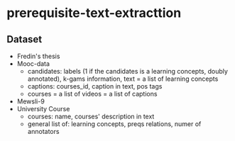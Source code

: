 # prerequisite-text-extracttion

## Dataset
- Fredin's thesis
- Mooc-data
    - candidates: labels (1 if the candidates is a learning concepts, doubly annotated), k-gams information, text = a list of learning concepts
    - captions: courses_id, caption in text, pos tags
    - courses =  a list of videos = a list of captions
- Mewsli-9
- University Course
    - courses: name, courses' description in text
    - general list of:  learning concepts, preqs relations, numer of annotators